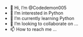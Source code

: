 - 👋 Hi, I’m @Codedemon005
- 👀 I’m interested in Python 
- 🌱 I’m currently learning Python 
- 💞️ I’m looking to collaborate on ...
- 📫 How to reach me ...

<!---
Codedemon005/Codedemon005 is a ✨ special ✨ repository because its `README.md` (this file) appears on your GitHub profile.
You can click the Preview link to take a look at your changes.
--->
